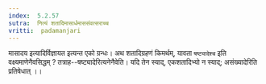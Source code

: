 ```yaml
---
index:  5.2.57
sutra:  नित्यं शतादिमासार्धमाससंवत्सराच्च
vritti:  padamanjari
---
```


मासादय इत्यादिर्विज्ञायत इत्यन्त एको ग्रन्धः।
अथ शतादिग्रहणं किमर्थम्, यावता `षष्ट्यादेश्च` इति वक्ष्यमाणेनैवसिद्धम् ? तत्राह--षष्ट्यादेरित्यनेनैवेति। यदि तेन स्याद्, एकशतादिभ्यो न स्याद्; असंख्यादेरिति प्रतिषेधात् ।।

